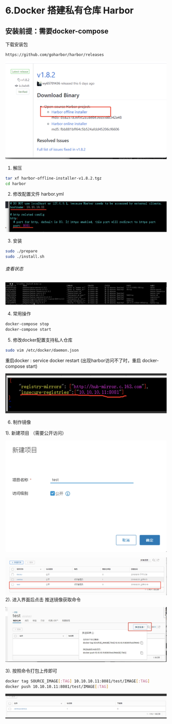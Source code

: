 # 6.Docker 搭建私有仓库 Harbor



## 安装前提：需要docker-compose



下载安装包
```http
https://github.com/goharbor/harbor/releases

```

![image-20200507204650191](assets/image-2020050720465223.png)

1. 解压
```sh
tar xf harbor-offline-installer-v1.8.2.tgz
cd harbor
```


2. 修改配置文件 harbor.yml

![image-20200507204723261](assets/image-2020050720473261.png)

3. 安装
```sh
sudo ./prepare
sudo ./install.sh
```
###### 查看状态

![image-20200507204816886](assets/image-2020050720aa.png)


4. 常用操作
```sh
docker-compose stop
docker-compose start
```


5. 修改docker配置支持私人仓库
```sh
sudo vim /etc/docker/daemon.json
```


 重启docker : service docker restart (出现harbor访问不了时，重启 docker-compose start)

![image-20200507204907919](assets/image-2020050s4907919.png) 

6. 制作镜像

  1). 新建项目 （需要公开访问）

![image-20200507204955850](assets/image-2020050720f5850.png)


![image-20200507205032324](assets/image-20200507205032f324.png) 2). 进入界面后点击 推送镜像获取命令

![image-20200507205104172](assets/image-2020050a104172.png)

  3). 按照命令打包上传即可
```sh
docker tag SOURCE_IMAGE[:TAG] 10.10.10.11:8081/test/IMAGE[:TAG]
docker push 10.10.10.11:8081/test/IMAGE[:TAG]
```

![image-20200507205125588](assets/image-2020050720512558f8.png)